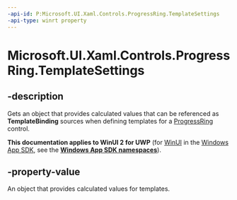 ```yaml
---
-api-id: P:Microsoft.UI.Xaml.Controls.ProgressRing.TemplateSettings
-api-type: winrt property
---
```


# Microsoft.UI.Xaml.Controls.ProgressRing.TemplateSettings

<!--
public Microsoft.UI.Xaml.Controls.ProgressRingTemplateSettings TemplateSettings { get; }
-->


## -description
Gets an object that provides calculated values that can be referenced as **TemplateBinding** sources when defining templates for a [ProgressRing](progressring.md) control. 

**This documentation applies to WinUI 2 for UWP** (for [WinUI](/windows/apps/winui/winui3/) in the [Windows App SDK](/windows/apps/windows-app-sdk/), see the **[Windows App SDK namespaces](/windows/windows-app-sdk/api/winrt/)**).

## -property-value

An object that provides calculated values for templates. 
